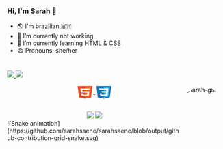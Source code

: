 ### Hi, I'm Sarah 👋

- 🌎 I'm brazilian 🇧🇷
- 🔭 I’m currently not working 
- 🌱 I’m currently learning HTML & CSS
- 😄 Pronouns: she/her
#
<div style="display: inline_block">
  <a href="https://github.com/sarahsaene">
  <img height="180em" src="https://github-readme-stats.vercel.app/api?username=SarahSaene&show_icons=true&theme=gruvbox_light&include_all_commits=true&count_private=true"/>
  <img height="180em" src="https://github-readme-stats.vercel.app/api/top-langs/?username=sarahsaene&layout=compact&langs_count=7&theme=gruvbox_light"/>
</div>
<div style="display: inline_block" align="center"><br>
<img align="center" alt="Sarah-HTML" height="30" width="40" src="https://raw.githubusercontent.com/devicons/devicon/master/icons/html5/html5-original.svg">
 <img align="center" alt="Sarah-CSS" height="30" width="40" src="https://raw.githubusercontent.com/devicons/devicon/master/icons/css3/css3-original.svg">           
 <img align="right" alt="Sarah-ghibli" height="150" style="border-radius:50px;" src="https://media.discordapp.net/attachments/700515324386213998/968332077701431306/download20220401230449.png?width=473&height=473">
  </div>
  
##

  <div align="center"> 
  <a href = "mailto:sarahsaene@gmail.com"><img src="https://img.shields.io/badge/Gmail-D14836?style=for-the-badge&logo=gmail&logoColor=white" target="_blank"></a>
  <a href="https://www.linkedin.com/in/sarah-silva-133b6a236/" target="_blank"><img src="https://img.shields.io/badge/-LinkedIn-%230077B5?style=for-the-badge&logo=linkedin&logoColor=white" target="_blank"></a> 
    
  </div>
  
  <div>
    ![Snake animation](https://github.com/sarahsaene/sarahsaene/blob/output/github-contribution-grid-snake.svg)
  </div>
